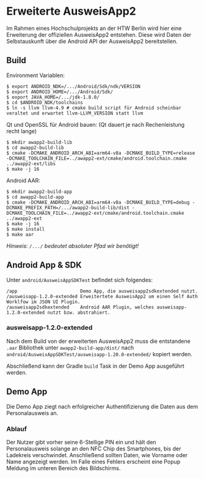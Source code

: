# Erweiterte AusweisApp2

Im Rahmen eines Hochschulprojekts an der HTW Berlin wird hier eine Erweiterung der offiziellen AusweisApp2 entstehen. Diese wird Daten der Selbstauskunft über die Android API der AusweisApp2 bereitstellen.

## Build
Environment Variablen:

```
$ export ANDROID_NDK=/.../Android/Sdk/ndk/VERSION
$ export ANDROID_HOME=/.../Android/Sdk/
$ export JAVA_HOME=/.../jdk-1.8.0/
$ cd $ANDROID_NDK/toolchains
$ ln -s llvm llvm-4.9 # cmake build script für Android scheinbar veraltet und erwartet llvm-LLVM_VERSION statt llvm
```
Qt und OpenSSL für Android bauen:
(Qt dauert je nach Rechenleistung recht lange)
```
$ mkdir awapp2-build-lib
$ cd awapp2-build-lib
$ cmake -DCMAKE_ANDROID_ARCH_ABI=arm64-v8a -DCMAKE_BUILD_TYPE=release -DCMAKE_TOOLCHAIN_FILE=../awapp2-ext/cmake/android.toolchain.cmake ../awapp2-ext/libs
$ make -j 16
```

Android AAR:
```
$ mkdir awapp2-build-app
$ cd awapp2-build-app
$ cmake -DCMAKE_ANDROID_ARCH_ABI=arm64-v8a -DCMAKE_BUILD_TYPE=debug -DCMAKE_PREFIX_PATH=/.../awapp2-build-lib/dist -DCMAKE_TOOLCHAIN_FILE=../awapp2-ext/cmake/android.toolchain.cmake ../awapp2-ext
$ make -j 16
$ make install
$ make aar
```

*Hinweis: `/.../` bedeutet absoluter Pfad wir benötigt!*

## Android App & SDK

Unter `android/AusweisAppSDKTest` befindet sich folgendes:
```
/app                       Demo App, die ausweisapp2sdkextended nutzt.
/ausweisapp-1.2.0-extended Erweitertete AusweisApp2 um einen Self Auth Worklfow im JSON UI Plugin.
/ausweisapp2sdkextended    Android AAR Plugin, welches ausweisapp-1.2.0-extended nutzt bzw. abstrahiert.
```

### ausweisapp-1.2.0-extended

Nach dem Build von der erweiterten AusweisApp2 muss die entstandene `.aar` Bibliothek unter `awapp2-build-app/dist/` nach `android/AusweisAppSDKTest/ausweisapp-1.20.0-extended/` kopiert werden.

Abschließend kann der Gradle `build` Task in der Demo App ausgeführt werden.

## Demo App

Die Demo App ziegt nach erfolgreicher Authentifizierung die Daten aus dem Personalausweis an.

### Ablauf
Der Nutzer gibt vorher seine 6-Stellige PIN ein und hält den Personalausweis solange an den NFC Chip des Smartphones, bis der Ladekreis verschwindet.
Anschließend sollten Daten, wie Vorname oder Name angezeigt werden. Im Falle eines Fehlers erscheint eine Popup Meldung im unteren Bereich des Bildschirms.
